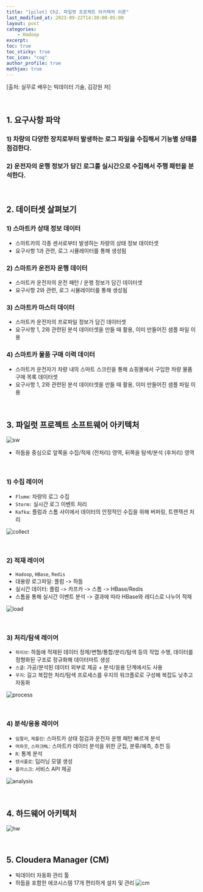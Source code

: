```yaml
---
title: "[pilot] Ch2. 파일럿 프로젝트 아키텍처 이론"
last_modified_at: 2023-09-22T14:30:00-05:00
layout: post
categories:
    - Hadoop
excerpt: 
toc: true
toc_sticky: true
toc_icon: "cog"
author_profile: true
mathjax: true
---
```


[출처: 실무로 배우는 빅데이터 기술, 김강원 저]

<br>

## 1. 요구사항 파악

### 1) 차량의 다양한 장치로부터 발생하는 로그 파일을 수집해서 기능별 상태를 점검한다.
### 2) 운전자의 운행 정보가 담긴 로그를 실시간으로 수집해서 주행 패턴을 분석한다.

<br>

## 2. 데이터셋 살펴보기

### 1) 스마트카 상태 정보 데이터
- 스마트카의 각종 센서로부터 발생하는 차량의 상태 정보 데이터셋
- 요구사항 1과 관련, 로그 시뮬레이터를 통해 생성됨

### 2) 스마트카 운전자 운행 데이터
- 스마트카 운전자의 운전 패턴 / 운행 정보가 담긴 데이터셋
- 요구사항 2와 관련, 로그 시뮬레이터를 통해 생성됨

### 3) 스마트카 마스터 데이터
- 스마트카 운전자의 프로파일 정보가 담긴 데이터셋
- 요구사항 1, 2와 관련된 분석 데이터셋을 만들 때 활용, 이미 만들어진 샘플 파일 이용

### 4) 스마트카 물품 구매 이력 데이터
- 스마트카 운전자가 차량 내의 스마트 스크린을 통해 쇼핑몰에서 구입한 차량 물품 구매 목록 데이터셋
- 요구사항 1, 2와 관련된 분석 데이터셋을 만들 때 활용, 이미 만들어진 샘플 파일 이용

<br>

## 3. 파일럿 프로젝트 소프트웨어 아키텍처
![sw](https://img1.daumcdn.net/thumb/R1280x0/?scode=mtistory2&fname=https%3A%2F%2Fblog.kakaocdn.net%2Fdn%2FbyLmtt%2FbtrUIZmQfNM%2Fbzo2admbnvciKPiCJTOeck%2Fimg.png)

- 하둡을 중심으로 앞쪽을 수집/적재 (전처리) 영역, 뒤쪽을 탐색/분석 (후처리) 영역

<br>

### 1) 수집 레이어
- `Flume`: 차량의 로그 수집
- `Storm:` 실시간 로그 이벤트 처리
- `Kafka`: 플럼과 스톰 사이에서 데이터의 안정적인 수집을 위해 버퍼링, 트랜잭션 처리

![collect](https://img1.daumcdn.net/thumb/R1280x0/?scode=mtistory2&fname=https%3A%2F%2Fblog.kakaocdn.net%2Fdn%2FcWmWKE%2FbtrUM57qDGA%2FrkDf9rPGJunJGJxaip96s0%2Fimg.png)

<br>

### 2) 적재 레이어
- `Hadoop`, `HBase`, `Redis`
- 대용량 로그파일: 플럼 -> 하둡
- 실시간 데이터: 플럼 -> 카프카 -> 스톰 -> HBase/Redis
- 스톰을 통해 실시간 이벤트 분석 -> 결과에 따라 HBase와 레디스로 나누어 적재

![load](https://img1.daumcdn.net/thumb/R1280x0/?scode=mtistory2&fname=https%3A%2F%2Fblog.kakaocdn.net%2Fdn%2FFZraV%2FbtrUKmB4dbg%2FIk87w7E4vULbeq0B5XRJx1%2Fimg.png)

<br>

### 3) 처리/탐색 레이어
- `하이브`: 하둡에 적재된 데이터 정제/변형/통합/분리/탐색 등의 작업 수행, 데이터를 정형화된 구조로 정규화해 데이터마트 생성
- `스쿱`: 가공/분석된 데이터 외부로 제공 + 분석/응용 단계에서도 사용
- `우지`: 길고 복잡한 처리/탐색 프로세스를 우지의 워크플로로 구성해 복잡도 낮추고 자동화

![process](https://img1.daumcdn.net/thumb/R1280x0/?scode=mtistory2&fname=https%3A%2F%2Fblog.kakaocdn.net%2Fdn%2Fbt92DO%2FbtrUP0K6TGp%2FppmunqNB41RoKZXQlkfMwk%2Fimg.png)

<br>

### 4) 분석/응용 레이어
- `임팔라`, `제플린`: 스마트카 상태 점검과 운전자 운행 패턴 빠르게 분석
- `머하웃`, `스파크ML`: 스마트카 데이터 분석을 위한 군집, 분류/예측, 추천 등
- `R`: 통계 분석
- `텐서플로`: 딥러닝 모델 생성
- `플라스크`: 서비스 API 제공

![analysis](https://img1.daumcdn.net/thumb/R1280x0/?scode=mtistory2&fname=https%3A%2F%2Fblog.kakaocdn.net%2Fdn%2FbLt9Z5%2FbtrUNU5JckW%2FRzRkc1cyi7ytgxY9WTpU0K%2Fimg.png)

<br>

## 4. 하드웨어 아키텍처
![hw](https://img1.daumcdn.net/thumb/R1280x0/?scode=mtistory2&fname=https%3A%2F%2Fblog.kakaocdn.net%2Fdn%2FbqUmw2%2FbtrUOQPvzpr%2FSSz0Knsc6ALZxmUGpErP1K%2Fimg.png)

<br>

## 5. Cloudera Manager (CM)

- 빅데이터 자동화 관리 툴
- 하둡을 포함한 에코시스템 17개 편리하게 설치 및 관리
![cm](https://img1.daumcdn.net/thumb/R1280x0/?scode=mtistory2&fname=https%3A%2F%2Fblog.kakaocdn.net%2Fdn%2FdgrhZY%2FbtrUKYOQmH2%2Fkn9pfO6wlfXFhPPAYhI7U1%2Fimg.png)